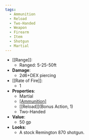 ```yaml
---
tags:
  - Ammunition
  - Reload
  - Two-Handed
  - Weapon
  - Firearm
  - Item
  - Shotgun
  - Martial
---
```

* [[Range]]:
	* Ranged: 5-25-50ft
* __Damage__:
	* 2d6+DEX piercing
* [[Rate of Fire]]:
	* 1
* __Properties__:
	* Martial
	* [[Ammunition]](5)
	* [[Reload]](Bonus Action, 1)
	* Two-Handed
* **Value**:
	* 50 gp
* **Looks**:
	* A stock Remington 870 shotgun.